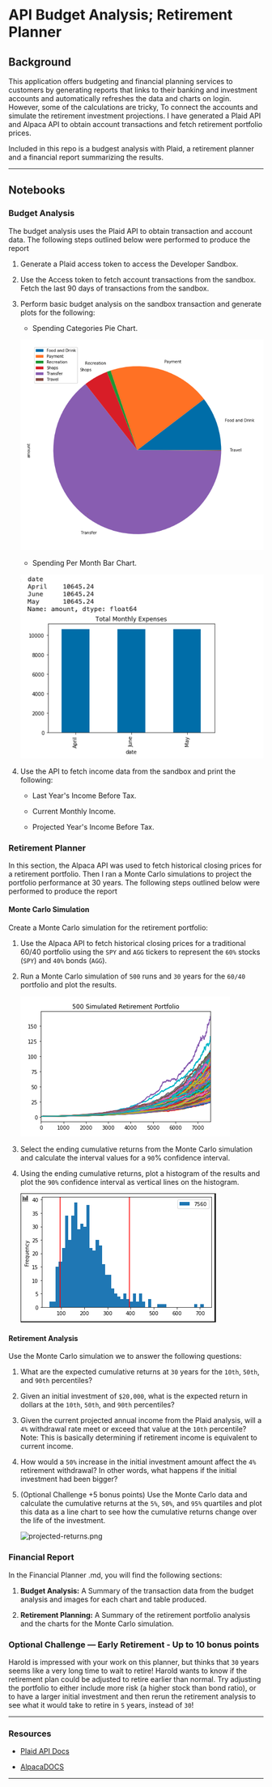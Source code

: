 # API Budget Analysis; Retirement Planner

## Background

This application offers budgeting and financial planning services to customers by generating reports that links to their banking and investment accounts and automatically refreshes the data and charts on login. However, some of the calculations are tricky, To connect the accounts and simulate the retirement investment projections. I have generated a Plaid API and Alpaca API to obtain account transactions and fetch retirement portfolio prices.


Included in this repo is a budgest analysis with Plaid, a retirement planner and a financial report summarizing the results. 

---

## Notebooks

### Budget Analysis

The budget analysis uses the Plaid API to obtain transaction and account data. The following steps outlined below were performed to produce the report


1. Generate a Plaid access token to access the Developer Sandbox.

2. Use the Access token to fetch account transactions from the sandbox. Fetch the last 90 days of transactions from the sandbox.

3. Perform basic budget analysis on the sandbox transaction and generate plots for the following:

    * Spending Categories Pie Chart.
    
    ![pie_chart](Images/spending_category_chart.png)

    * Spending Per Month Bar Chart.
    
    ![bar_chart](Images/total_monthly_expenses.png)

4. Use the API to fetch income data from the sandbox and print the following:

    * Last Year's Income Before Tax.

    * Current Monthly Income.

    * Projected Year's Income Before Tax.

### Retirement Planner

In this section, the Alpaca API was used to fetch historical closing prices for a retirement portfolio. Then I ran a Monte Carlo simulations to project the portfolio performance at 30 years. The following steps outlined below were performed to produce the report 

#### Monte Carlo Simulation

Create a Monte Carlo simulation for the retirement portfolio:

1. Use the Alpaca API to fetch historical closing prices for a traditional 60/40 portfolio using the `SPY` and `AGG` tickers to represent the `60%` stocks (`SPY`) and `40%` bonds (`AGG`).

2. Run a Monte Carlo simulation of `500` runs and `30` years for the `60/40` portfolio and plot the results.

    ![monte carlo](Images/monte_carlo_simulation_forecast.png)

3. Select the ending cumulative returns from the Monte Carlo simulation and calculate the interval values for a `90`% confidence interval.

4. Using the ending cumulative returns, plot a histogram of the results and plot the `90%` confidence interval as vertical lines on the histogram.

    ![histogram](Images/histogram.png)

#### Retirement Analysis

Use the Monte Carlo simulation we to answer the following questions:

1. What are the expected cumulative returns at `30` years for the `10th`, `50th`, and `90th` percentiles?

2. Given an initial investment of `$20,000`, what is the expected return in dollars at the `10th`, `50th`, and `90th` percentiles?

3. Given the current projected annual income from the Plaid analysis, will a `4%` withdrawal rate meet or exceed that value at the `10th` percentile? Note: This is basically determining if retirement income is equivalent to current income.

4. How would a `50%` increase in the initial investment amount affect the `4%` retirement withdrawal? In other words, what happens if the initial investment had been bigger?

5. (Optional Challenge +5 bonus points) Use the Monte Carlo data and calculate the cumulative returns at the `5%`, `50%`, and `95%` quartiles and plot this data as a line chart to see how the cumulative returns change over the life of the investment.

    ![projected-returns.png](Images/projected-returns.png)

### Financial Report

In the Financial Planner .md, you will find the following sections:

1. **Budget Analysis:** A Summary of the transaction data from the budget analysis and images for each chart and table produced.

2. **Retirement Planning:** A Summary of the retirement portfolio analysis and the charts for the Monte Carlo simulation.

### Optional Challenge — Early Retirement - Up to 10 bonus points

Harold is impressed with your work on this planner, but thinks that `30` years seems like a very long time to wait to retire! Harold wants to know if the retirement plan could be adjusted to retire earlier than normal. Try adjusting the portfolio to either include more risk (a higher stock than bond ratio), or to have a larger initial investment and then rerun the retirement analysis to see what it would take to retire in `5` years, instead of `30`!

---

### Resources

* [Plaid API Docs](https://plaid.com/docs/)

* [AlpacaDOCS](https://alpaca.markets/docs/)


---

